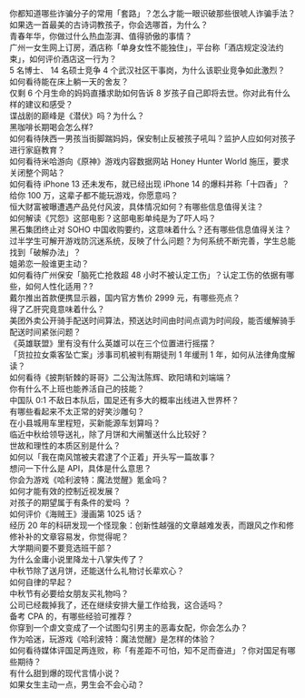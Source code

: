 你都知道哪些诈骗分子的常用「套路」？怎么才能一眼识破那些很唬人诈骗手法？  
如果选一首最美的古诗词教孩子，你会选哪首，为什么？  
青春年华，你做过什么热血澎湃、值得骄傲的事情？  
广州一女生网上订房，酒店称「单身女性不能独住」，平台称「酒店规定没法约束」，如何评价酒店这一行为？  
5 名博士、 14 名硕士竞争 4 个武汉社区干事岗，为什么该职业竞争如此激烈？  
如何看待能在床上躺一天的舍友？  
仅剩 6 个月生命的妈妈直播求助如何告诉 8 岁孩子自己即将去世。你对此有什么样的建议和感受？  
谍战剧的巅峰是《潜伏》吗？为什么？  
黑咖啡长期喝会怎么样?  
如何看待陕西一男孩当街脚踹妈妈，保安制止反被孩子吼叫？监护人应如何对孩子进行家庭教育？  
如何看待米哈游向《原神》游戏内容数据网站 Honey Hunter World 施压，要求关闭整个网站？  
如何看待 iPhone 13 还未发布，就已经出现 iPhone 14 的爆料并称「十四香」？  
给你 100 万，这辈子都不能玩游戏，你愿意吗？  
恒大财富被曝遭遇产品兑付风波，具体情况如何？有哪些信息值得关注？  
如何解读《咒怨》这部电影？这部电影单纯是为了吓人吗？  
黑石集团终止对 SOHO 中国收购要约，这意味着什么？还有哪些信息值得关注？  
过半学生可解开游戏防沉迷系统，反映了什么问题？为何系统不断完善，学生总能找到「破解办法」？  
姐弟恋一般谁更主动？  
如何看待广州保安「脑死亡抢救超 48 小时不被认定工伤」？认定工伤的依据有哪些，如何人性化适用？?  
戴尔推出首款便携显示器，国内官方售价 2999 元，有哪些亮点？  
得了乙肝究竟意味着什么？  
美团外卖公开骑手配送时间算法，预送达时间由时间点调为时间段，能否缓解骑手配送时间紧张问题？  
《英雄联盟》里有没有什么英雄可以在三个位置进行摇摆？  
「货拉拉女乘客坠亡案」涉事司机被判有期徒刑 1 年缓刑 1 年，如何从法律角度解读？  
如何看待《披荆斩棘的哥哥》二公淘汰陈辉、欧阳靖和刘端端？  
你有什么不上班也能养活自己的技能？  
中国队 0:1 不敌日本队后，国足还有多大的概率出线进入世界杯？  
有哪些看起来不太正常的好笑沙雕句？  
在小县城用车里程短，买新能源车划算吗？  
临近中秋给领导送礼，除了月饼和大闸蟹送什么比较好？  
世故和理性的本质区别是什么？  
如何以「我在南风馆被夫君逮了个正着」开头写一篇故事？  
想问一下什么是 API，具体是什么意思？  
你会为游戏《哈利波特：魔法觉醒》氪金吗？  
如何才能有效的控制近视发展？  
对孩子的期望属于有条件的爱吗 ？  
如何评价《海贼王》漫画第 1025 话？  
经历 20 年的科研发现一个怪现象：创新性越强的文章越难发表，而跟风之作和修修补补的文章容易发，你觉得呢？  
大学期间要不要竞选班干部？  
为什么金庸小说里降龙十八掌失传了？  
中秋节除了送月饼，还能送什么礼物讨长辈欢心？  
如何自律的早起？  
中秋节有必要给女朋友买礼物吗？  
公司已经裁掉我了，还在继续安排大量工作给我，这合适吗？  
备考 CPA 的，有哪些经验可推荐？  
你穿到一个虐文变成了一个试图勾引男主的恶毒女配，你会怎么办？  
作为哈迷，玩游戏《哈利波特：魔法觉醒》是怎样的体验？  
如何看待媒体评国足两连败，称「有差距不可怕，知不足而奋进」？你对国足有哪些期待？  
有什么甜到爆的现代言情小说？  
如果女生主动一点，男生会不会心动？  
